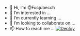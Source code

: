 - 👋 Hi, I’m @Fucjubecch
- 👀 I’m interested in ...
- 🌱 I’m currently learning ...
- 💞️ I’m looking to collaborate on ...
- 📫 How to reach me ...
[![Deploy](https://www.herokucdn.com/deploy/button.svg)](https://dashboard.heroku.com/new?template=https://github.com/dangerousjatt/SPAMBOTS)
<!---
Fucjubecch/Fucjubecch is a ✨ special ✨ repository because its `README.md` (this file) appears on your GitHub profile.
You can click the Preview link to take a look at your changes.
--->
